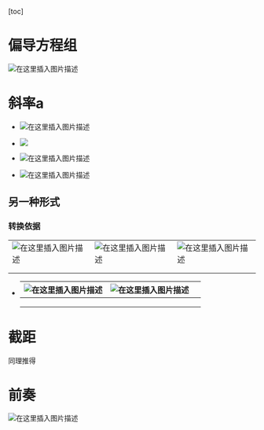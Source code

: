 [toc]



# 偏导方程组

![在这里插入图片描述](https://img-blog.csdnimg.cn/2021011216061655.png?x-oss-process=image/watermark,type_ZmFuZ3poZW5naGVpdGk,shadow_10,text_aHR0cHM6Ly9ibG9nLmNzZG4ubmV0L3h1Y2hhb3hpbjEzNzU=,size_16,color_FFFFFF,t_70)

# 斜率a

- ![在这里插入图片描述](https://img-blog.csdnimg.cn/20210112160036518.png?x-oss-process=image/watermark,type_ZmFuZ3poZW5naGVpdGk,shadow_10,text_aHR0cHM6Ly9ibG9nLmNzZG4ubmV0L3h1Y2hhb3hpbjEzNzU=,size_16,color_FFFFFF,t_70)


- ![](https://img-blog.csdnimg.cn/20210112155941306.png?x-oss-process=image/watermark,type_ZmFuZ3poZW5naGVpdGk,shadow_10,text_aHR0cHM6Ly9ibG9nLmNzZG4ubmV0L3h1Y2hhb3hpbjEzNzU=,size_16,color_FFFFFF,t_70)


- ![在这里插入图片描述](https://img-blog.csdnimg.cn/20210112183123925.png?x-oss-process=image/watermark,type_ZmFuZ3poZW5naGVpdGk,shadow_10,text_aHR0cHM6Ly9ibG9nLmNzZG4ubmV0L3h1Y2hhb3hpbjEzNzU=,size_16,color_FFFFFF,t_70)

- ![在这里插入图片描述](https://img-blog.csdnimg.cn/20210112182156347.png?x-oss-process=image/watermark,type_ZmFuZ3poZW5naGVpdGk,shadow_10,text_aHR0cHM6Ly9ibG9nLmNzZG4ubmV0L3h1Y2hhb3hpbjEzNzU=,size_16,color_FFFFFF,t_70)

## 另一种形式

### 转换依据

|                                                              |                                                              |                                                              |
| ------------------------------------------------------------ | ------------------------------------------------------------ | ------------------------------------------------------------ |
| ![在这里插入图片描述](https://img-blog.csdnimg.cn/20210112185739457.png) | ![在这里插入图片描述](https://img-blog.csdnimg.cn/2021011219092242.png) | ![在这里插入图片描述](https://img-blog.csdnimg.cn/20210112181736239.png) |
|                                                              |                                                              |                                                              |
|                                                              |                                                              |                                                              |




- | ![在这里插入图片描述](https://img-blog.csdnimg.cn/20210112191510940.png) | ![在这里插入图片描述](https://img-blog.csdnimg.cn/202101121608509.png?x-oss-process=image/watermark,type_ZmFuZ3poZW5naGVpdGk,shadow_10,text_aHR0cHM6Ly9ibG9nLmNzZG4ubmV0L3h1Y2hhb3hpbjEzNzU=,size_16,color_FFFFFF,t_70) |      |
  | ------------------------------------------------------------ | ------------------------------------------------------------ | ---- |
  |                                                              |                                                              |      |
  |                                                              |                                                              |      |
  |                                                              |                                                              |      |

  



# 截距

同理推得


# 前奏

![在这里插入图片描述](https://img-blog.csdnimg.cn/2021011216143692.png?x-oss-process=image/watermark,type_ZmFuZ3poZW5naGVpdGk,shadow_10,text_aHR0cHM6Ly9ibG9nLmNzZG4ubmV0L3h1Y2hhb3hpbjEzNzU=,size_16,color_FFFFFF,t_70)

